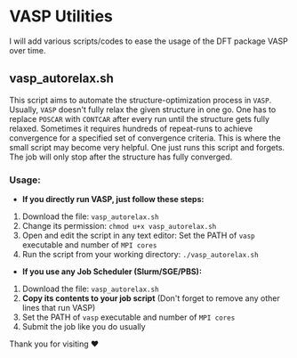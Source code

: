 # VASP Utilities

I will add various scripts/codes to ease the usage of the DFT package VASP over time. 

## vasp_autorelax.sh

This script aims to automate the structure-optimization process in `VASP`. Usually, `VASP` doesn't fully relax the given structure in one go. One has to replace `POSCAR` with `CONTCAR` after every run until the structure gets fully relaxed. Sometimes it requires hundreds of repeat-runs to achieve convergence for a specified set of convergence criteria. This is where the small script may become very helpful. One just runs this script and forgets. The job will only stop after the structure has fully converged.

### Usage:

* **If you directly run VASP, just follow these steps:**

1) Download the file:  `vasp_autorelax.sh`
2) Change its permission:  `chmod u+x vasp_autorelax.sh`
3) Open and edit the script in any text editor:  Set the PATH of `vasp` executable and number of `MPI cores`
4) Run the script from your working directory:  `./vasp_autorelax.sh`

* **If you use any Job Scheduler (Slurm/SGE/PBS):**

1) Download the file:  `vasp_autorelax.sh`
2) **Copy its contents to your job script** (Don't forget to remove any other lines that run VASP)
3) Set the PATH of `vasp` executable and number of `MPI cores`
4) Submit the job like you do usually


Thank you for visiting :heart:

